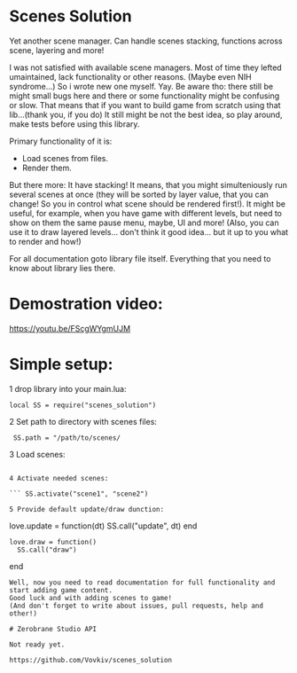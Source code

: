 # Scenes Solution
Yet another scene manager.
Can handle scenes stacking, functions across scene, layering and more!

I was not satisfied with available scene managers.
Most of time they lefted umaintained, lack functionality or other reasons.
(Maybe even NIH syndrome...)
So i wrote new one myself. Yay.
Be aware tho: there still be might small bugs here and there or some functionality might be confusing or slow.
That means that if you want to build game from scratch using that lib...(thank you, if you do)
It still might be not the best idea, so play around, make tests before using this library.

Primary functionality of it is:
* Load scenes from files.
* Render them.

But there more:
It have stacking!
It means, that you might simulteniously run several scenes at once (they will be sorted by layer value, that you can change! So you in control what scene should be rendered first!).
It might be useful, for example, when you have game with different levels, but need to show on them the same pause menu, maybe, UI and more!
(Also, you can use it to draw layered levels... don't think it good idea... but it up to you what to render and how!)

For all documentation goto library file itself.
Everything that you need to know about library lies there.

# Demostration video:

https://youtu.be/FScgWYgmUJM

# Simple setup:

1 drop library into your main.lua:

``` local SS = require("scenes_solution") ```

2 Set path to directory with scenes files:

``` SS.path = "/path/to/scenes/```

3 Load scenes:

``` SS.load("scene1", "scene2", "scene3") -- Yes, you can load several files at once, if you need.

4 Activate needed scenes:

``` SS.activate("scene1", "scene2")

5 Provide default update/draw dunction:

```
love.update = function(dt)
      SS.call("update", dt)
    end
    
    love.draw = function()
      SS.call("draw")
  end
```
Well, now you need to read documentation for full functionality and start adding game content.
Good luck and with adding scenes to game!
(And don't forget to write about issues, pull requests, help and other!)

# Zerobrane Studio API

Not ready yet.

https://github.com/Vovkiv/scenes_solution